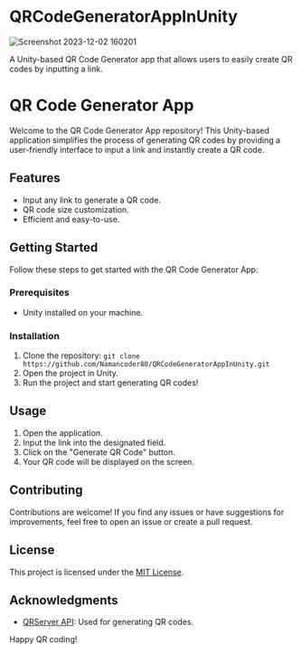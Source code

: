 # QRCodeGeneratorAppInUnity
![Screenshot 2023-12-02 160201](https://github.com/Namancoder80/QRCodeGeneratorAppInUnity/assets/96739382/0f5c31a3-da7d-469d-8a55-71d4e7c8ce23)

A Unity-based QR Code Generator app that allows users to easily create QR codes by inputting a link.
# QR Code Generator App

Welcome to the QR Code Generator App repository! This Unity-based application simplifies the process of generating QR codes by providing a user-friendly interface to input a link and instantly create a QR code.

## Features
- Input any link to generate a QR code.
- QR code size customization.
- Efficient and easy-to-use.

## Getting Started
Follow these steps to get started with the QR Code Generator App:

### Prerequisites
- Unity installed on your machine.

### Installation
1. Clone the repository: `git clone https://github.com/Namancoder80/QRCodeGeneratorAppInUnity.git`
2. Open the project in Unity.
3. Run the project and start generating QR codes!

## Usage
1. Open the application.
2. Input the link into the designated field.
3. Click on the "Generate QR Code" button.
4. Your QR code will be displayed on the screen.

## Contributing
Contributions are welcome! If you find any issues or have suggestions for improvements, feel free to open an issue or create a pull request.

## License
This project is licensed under the [MIT License](LICENSE).

## Acknowledgments
- [QRServer API](https://api.qrserver.com/): Used for generating QR codes.

Happy QR coding!
